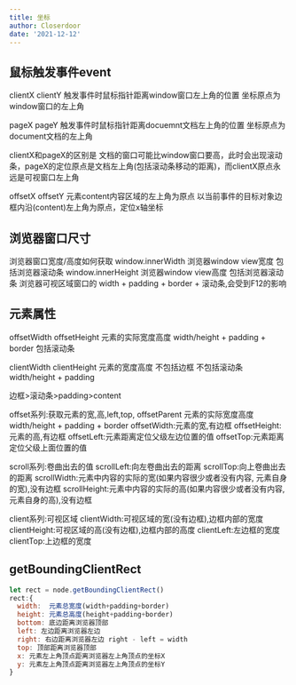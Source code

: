 ```yaml
---
title: 坐标
author: Closerdoor
date: '2021-12-12'
---
```


## 鼠标触发事件event
clientX clientY 
触发事件时鼠标指针距离window窗口左上角的位置
坐标原点为 window窗口的左上角 

pageX pageY
触发事件时鼠标指针距离docuemnt文档左上角的位置
坐标原点为 document文档的左上角 

clientX和pageX的区别是 文档的窗口可能比window窗口要高，此时会出现滚动条，pageX的定位原点是文档左上角(包括滚动条移动的距离)，而clientX原点永远是可视窗口左上角

offsetX offsetY
元素content内容区域的左上角为原点
以当前事件的目标对象边框内沿(content)左上角为原点，定位x轴坐标
## 浏览器窗口尺寸
浏览器窗口宽度/高度如何获取
window.innerWidth
  浏览器window view宽度 包括浏览器滚动条
window.innerHeight
  浏览器window view高度 包括浏览器滚动条
浏览器可视区域窗口的 width + padding + border + 滚动条,会受到F12的影响
## 元素属性
offsetWidth offsetHeight
元素的实际宽度高度 width/height + padding  + border
包括滚动条

clientWidth clientHeight
元素的宽度高度 不包括边框 不包括滚动条 width/height + padding

边框>滚动条>padding>content

offset系列:获取元素的宽,高,left,top, offsetParent
元素的实际宽度高度 width/height + padding  + border
offsetWidth:元素的宽,有边框
offsetHeight:元素的高,有边框
offsetLeft:元素距离定位父级左边位置的值
offsetTop:元素距离定位父级上面位置的值

scroll系列:卷曲出去的值
scrollLeft:向左卷曲出去的距离
scrollTop:向上卷曲出去的距离
scrollWidth:元素中内容的实际的宽(如果内容很少或者没有内容, 元素自身的宽),没有边框
scrollHeight:元素中内容的实际的高(如果内容很少或者没有内容,元素自身的高),没有边框

client系列:可视区域
clientWidth:可视区域的宽(没有边框),边框内部的宽度
clientHeight:可视区域的高(没有边框),边框内部的高度
clientLeft:左边框的宽度
clientTop:上边框的宽度

## **getBoundingClientRect**
```js
let rect = node.getBoundingClientRect()
rect:{
  width:  元素总宽度(width+padding+border)
  height: 元素总高度(height+padding+border)
  bottom: 底边距离浏览器顶部
  left: 左边距离浏览器左边
  right: 右边距离浏览器左边 right - left = width
  top: 顶部距离浏览器顶部
  x: 元素左上角顶点距离浏览器左上角顶点的坐标X
  y: 元素左上角顶点距离浏览器左上角顶点的坐标Y
}
```
